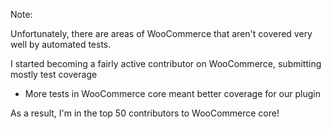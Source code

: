 <!-- .slide: data-background-image="resources/github-prs.png" data-background-size="cover" data-background-position="top center" -->

Note:

Unfortunately, there are areas of WooCommerce that aren't covered very well by automated tests.

I started becoming a fairly active contributor on WooCommerce, submitting mostly test coverage
- More tests in WooCommerce core meant better coverage for our plugin

As a result, I'm in the top 50 contributors to WooCommerce core!
